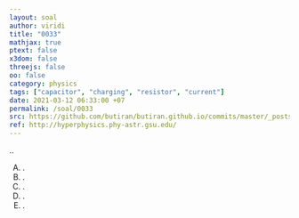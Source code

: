 ```yaml
---
layout: soal
author: viridi
title: "0033"
mathjax: true
ptext: false
x3dom: false
threejs: false
oo: false
category: physics
tags: ["capacitor", "charging", "resistor", "current"]
date: 2021-03-12 06:33:00 +07
permalink: /soal/0033
src: https://github.com/butiran/butiran.github.io/commits/master/_posts/soal/01/2021-03-12-blank-3.md
ref: http://hyperphysics.phy-astr.gsu.edu/
---
```

..

<ol type="A">
<li>.
<li>.
<li>.
<li>.
<li>.
